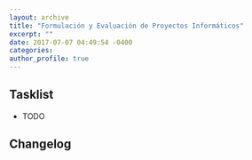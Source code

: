 ```yaml
---
layout: archive
title: "Formulación y Evaluación de Proyectos Informáticos"
excerpt: ""
date: 2017-07-07 04:49:54 -0400
categories: 
author_profile: true
---
```


## Tasklist

- TODO

## Changelog

